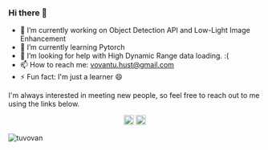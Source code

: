 ### Hi there 👋

- 🔭 I’m currently working on Object Detection API and Low-Light Image Enhancement
- 🌱 I’m currently learning Pytorch
- 🤔 I’m looking for help with High Dynamic Range data loading. :( 
- 📫 How to reach me: vovantu.hust@gmail.com
- ⚡ Fun fact: I'm just a learner 😄



I'm always interested in meeting new people, so feel free to reach out to me using the links below.

<p align="center">
  <a href="mailto:vovantu.hust@gmail.com"><img src="https://image.flaticon.com/icons/svg/725/725643.svg" height="20" width="20" /></a>
  <a href="https://linkedin.com/in/tuvv"><img src="https://cdn.jsdelivr.net/npm/simple-icons@3.0.1/icons/linkedin.svg" height="20"     width="20" /></a>
</p>

<p align="left">
  <img src="https://github-readme-stats.vercel.app/api?username=tuvovan&show_icons=true" alt="tuvovan" /> 

</p>
<p align="left"> </p>
